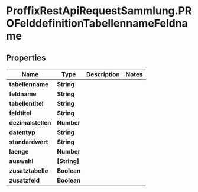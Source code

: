 # ProffixRestApiRequestSammlung.PROFelddefinitionTabellennameFeldname

## Properties
Name | Type | Description | Notes
------------ | ------------- | ------------- | -------------
**tabellenname** | **String** |  | 
**feldname** | **String** |  | 
**tabellentitel** | **String** |  | 
**feldtitel** | **String** |  | 
**dezimalstellen** | **Number** |  | 
**datentyp** | **String** |  | 
**standardwert** | **String** |  | 
**laenge** | **Number** |  | 
**auswahl** | **[String]** |  | 
**zusatztabelle** | **Boolean** |  | 
**zusatzfeld** | **Boolean** |  | 


